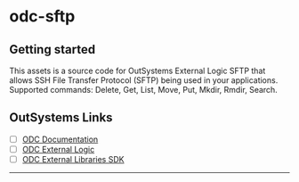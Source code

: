 # odc-sftp


## Getting started

This assets is a source code for OutSystems External Logic SFTP that allows SSH File Transfer Protocol (SFTP) being used in your applications. 
Supported commands: Delete, Get, List, Move, Put, Mkdir, Rmdir, Search.

## OutSystems Links

- [ ] [ODC Documentation](https://success.outsystems.com/documentation/outsystems_developer_cloud/)
- [ ] [ODC External Logic](https://success.outsystems.com/documentation/outsystems_developer_cloud/building_apps/extend_your_apps_with_external_logic/)
- [ ] [ODC External Libraries SDK](https://success.outsystems.com/documentation/outsystems_developer_cloud/building_apps/extend_your_apps_with_external_logic/external_libraries_sdk_readme/)

***
